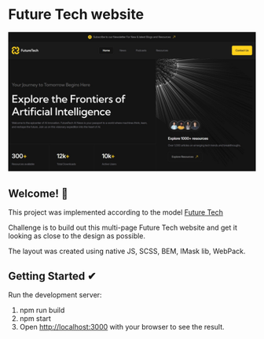 # Future Tech website

![Design preview for the Future Tech website](./preview.jpg)

## Welcome! 👋

This project was implemented according to the model [Future Tech](https://www.figma.com/design/YzTDRV7OaSoeCUBNYaoCZV)

Challenge is to build out this multi-page Future Tech website and get it looking as close to the design as possible.

The layout was created using native JS, SCSS, BEM, IMask lib, WebPack.

## Getting Started ✔

Run the development server:
1. npm run build
2. npm start
3. Open [http://localhost:3000](http://localhost:3000) with your browser to see the result.